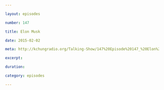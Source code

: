 ```yaml
---

layout: episodes

number: 147

title: Elon Musk

date: 2015-02-02

meta: http://kchungradio.org/Talking-Show/147%20Episode%20147_%20Elon%20Musk.mp3

excerpt: 

duration: 

category: episodes

---
```


